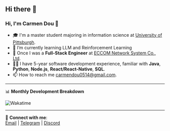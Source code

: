 ## Hi there 👋

<!--
**CarmenDou/CarmenDou** is a ✨ _special_ ✨ repository because its `README.md` (this file) appears on your GitHub profile.

Here are some ideas to get you started:

- 🔭 I’m currently working on ...
- 🌱 I’m currently learning ...
- 👯 I’m looking to collaborate on ...
- 🤔 I’m looking for help with ...
- 💬 Ask me about ...
- 📫 How to reach me: ...
- 😄 Pronouns: ...
- ⚡ Fun fact: ...
-->
### Hi, I'm **Carmen Dou** 👋

- 🎓 I'm a master student majoring in information science at [University of Pittsburgh](https://www.pitt.edu).
- 🌱 I’m currently learning LLM and Reinforcement Learning
- 💼 Once I was a **Full-Stack Engineer** at [ECCOM Network System Co., Ltd](https://www.linkedin.com/company/eccom-network-system-co.-ltd/).
- 👨‍💻 I have 5-year software development experience, familiar with **Java**, **Python**, **Node.js**, **React/React-Native**, **SQL**.
- 📫 How to reach me [carmendou0514@gmail.com](mailto:carmendou0514@gmail.com).

---

📊 **Monthly Development Breakdown**

<!-- Wakatime Stats Embed -->
![Wakatime](https://wakatime.com/badge/user/xxxxx/project/yyyyyy.svg)

---

🔗 **Connect with me**:  
[Email](mailto:example@email.com) | [Telegram](#) | [Discord](#)

